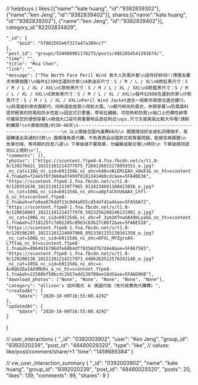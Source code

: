// helpbuys
{
    likes:[{"name":"kate huang", "id":"9382839302"}, {"name":"ken Jeng", "id":"9382839402"}],
    shares:[{"name":"kate huang", "id":"9382839302"}, {"name":"ken Jeng", "id":"9382839402"}],
    category_id:"82202834829",

    "_id": {
        "$oid": "5f802565e6f317a47a389cc7"
    },
    "post_id": "groups/554988961178275/posts/4852854541391674/",
    "time": "",
    "title": "Mia Chen",
    "link": "",
    "message": ["The North Face Peril Wind 男大人防風外套\n這件好帥XD!!應團友要求來開個團!\n每件$2300含運到你家\nA款迷彩尺寸：S / M / L / XL\nB款紅黑尺寸：S / M / L / XL / XXL\nC款粉黑尺寸：S / M / L / XL / XXL\nD款藍黑尺寸：S / M / L / XL / XXL\nE款紫黑尺寸：S / M / L / XL / XXL\n每件$2600含運到你家\nF款黑尺寸：S / M / L / XL / XXL\nPeril Wind Jacket適合一般都市穿搭也適合健行。\n防風面料使衣服輕巧，同時還能抵禦小雨和大風。\n輕巧時尚的風衣，休閒穿著\n防風面料提供輕質的防風和防水性能\n固定式引擎蓋，帶有拉繩鎖，可防熱和防風\n袖口上的彈性綁帶可確保您的理想穿著\n兩個大口袋可將重要物品放在附近\nps.尺寸方面美版比較大件喔!請斟酌購買!\n※奧勒岡團/約30-40天\n----------------------------------------------------------------\n 以上價格含國內運費60元\n 跟團請加好友或私訊揮個手，美國轉運出貨通知付款\n 團媽僅負責代購，不負責商品出錯款式和質量問題，能接受再跟團\n 急單勿喊，等待期約四至八週\n 下單後請不要跑單，勿編輯或刪文喔\n拜託\n 下單就視同認同以上規則\n"],
    "comments": [],
    "photos": ["https://scontent.ftpe8-4.fna.fbcdn.net/v/t1.0-9/120276621_10221101214377975_7260136015178959351_o.jpg?_nc_cat=110&_nc_sid=b9115d&_nc_ohc=h48vvNiEMiEAX_xOeX3&_nc_ht=scontent.ftpe8-4.fna&oh=f24e5f6f3668ad7499f8181343460cdc&oe=5FA4BE36", "https://scontent.ftpe8-2.fna.fbcdn.net/v/t1.0-9/120351636_10221101213977965_9118234691108423056_o.jpg?_nc_cat=100&_nc_sid=b9115d&_nc_ohc=a8pfaCkVU6AAX_Lhfl-&_nc_ht=scontent.ftpe8-2.fna&oh=efa9aa676ddf13c0d4a055cd54df42a4&oe=5FA50A72", "https://scontent.ftpe8-1.fna.fbcdn.net/v/t1.0-9/120034003_10221101214177970_5923256280246131901_o.jpg?_nc_cat=108&_nc_sid=b9115d&_nc_ohc=F_3ym1KTnwUAX9mLyak&_nc_ht=scontent.ftpe8-1.fna&oh=2718125fc7d01205c8963cb3b27c86f2&oe=5FA6E518", "https://scontent.ftpe8-1.fna.fbcdn.net/v/t1.0-9/120196285_10221101214097968_8913301155139341358_o.jpg?_nc_cat=108&_nc_sid=b9115d&_nc_ohc=DFXL_MYZgroAX-L7Tta&_nc_ht=scontent.ftpe8-1.fna&oh=8964916796dfe60b4df79356d7b7d4e8&oe=5FA67565", "https://scontent.ftpe8-1.fna.fbcdn.net/v/t1.0-9/120200236_10221101214217971_4486263512576342148_o.jpg?_nc_cat=105&_nc_sid=b9115d&_nc_ohc=x-AvRQbZEwIAX9MUOx_&_nc_ht=scontent.ftpe8-1.fna&oh=22588bf50bcdc2b57edd139708ee10d5&oe=5FA6D86B"],
    "download_photos": ["None", "None", "None", "None", "None"],
    "category": "allison's 加州陽光 ＆ 美國代收（免代收費免代購費）",
    "createdAt": {
        "$date": "2020-10-09T16:55:00.429Z"
    },
    "updatedAt": {
        "$date": "2020-10-09T16:55:00.429Z"
    }
}

// user_interactions
{
    "_id": "0392003902",
    "user": "Ken Jeng",
    "group_id": "9392020239",
    "post_id": "48480029320",
    "type": "like", // values: like/post/comment/share/+1
    "time": "1459689384"
}

// vw_user_interaction_summary
{
    "_id": "0392003902",
    "name": "kate huang",
    "group_id": "9392020239",
    "post_id": "48480029320",
    "posts": 20,
    "likes": 139,
    "comments": 99,
    "shares": 9
}